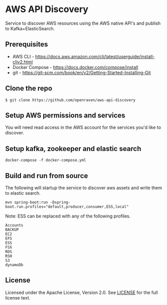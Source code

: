 # AWS API Discovery

Service to discover AWS resources using the AWS native API's and publish to Kafka+ElasticSearch.

## Prerequisites

* AWS CLI - https://docs.aws.amazon.com/cli/latest/userguide/install-cliv2.html
* Docker Compose - https://docs.docker.com/compose/install
* git - https://git-scm.com/book/en/v2/Getting-Started-Installing-Git

## Clone the repo

```console
$ git clone https://github.com/openraven/aws-api-discovery
```

## Setup AWS permissions and services

You will need read access in the AWS account for the services you'd like to discover.

## Setup kafka, zookeeper and elastic search

    docker-compose -f docker-compose.yml

## Build and run from source

The following will startup the service to discover aws assets and write them to elastic search.

    mvn spring-boot:run -Dspring-boot.run.profiles="default,producer,consumer,ESS,local" 
    
Note: ESS can be replaced with any of the following profiles.


    Accounts
    BACKUP
    EC2
    EFS
    ESS
    FSX
    RDS
    RSH
    S3
    dynamoDb

## License

Licensed under the Apache License, Version 2.0. See [LICENSE](LICENSE) for the full license text.